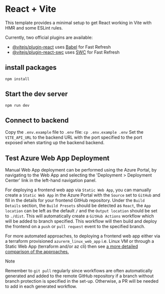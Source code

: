 # React + Vite

This template provides a minimal setup to get React working in Vite with HMR and some ESLint rules.

Currently, two official plugins are available:

- [@vitejs/plugin-react](https://github.com/vitejs/vite-plugin-react/blob/main/packages/plugin-react/README.md) uses [Babel](https://babeljs.io/) for Fast Refresh
- [@vitejs/plugin-react-swc](https://github.com/vitejs/vite-plugin-react-swc) uses [SWC](https://swc.rs/) for Fast Refresh

## install packages

`npm install`

## Start the dev server

`npm run dev`

## Connect to backend

Copy the `.env.example` file to `.env` file:
`cp .env.example .env`
Set the `VITE_API_URL` to the backend URL with the port specified to the port exposed when starting up the backend
backend.

## Test Azure Web App Deployment

Manual Web App deployment can be performed using the Azure Portal, by
navigating to the Web App and selecting the 'Deployment > Deployment Center' link
in the left-hand navigation panel.

For deploying a frontend web app via `Static Web App`, you can manually create a `Static Web App` in the Azure Portal
with the `Source` set to `GitHub` and fill in the details for your frontend GitHub repository.
Under the `Build Details` section, the `Build Presets` should be detected as `React`, the `App location` can be left
as the default `/` and the `Output location` should be set to `./dist`.
This will automatically create a `GitHub Actions` workflow which will be added to branch specified.
This workflow will then build and deploy the frontend on a `push` or `pull request` event to the specified branch.

For more automated approaches, to deploying a frontend web app either
via a terraform provisioned `azurerm_linux_web_app` i.e. Linux VM or through
a Static Web App (terraform and/or az cli) then see [a more detailed
comparison of the approaches.](https://github.com/UCLH-DHCT/Informus-on-Azure/tree/9-simple-web-app-on-local?tab=readme-ov-file#comparing-frontend-deployment-approaches)

> [!NOTE]
> Remember to `git pull` regularly since workflows are often automatically
> generated and added to the remote GitHub repository if a branch without
> branch protection is specified in the set-up.
> Otherwise, a PR will be needed to add in each generated workflow.
